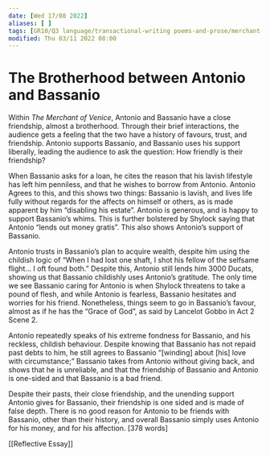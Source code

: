 ```yaml
---
date: [Wed 17/08 2022]
aliases: [ ]
tags: [GR10/Q3 language/transactional-writing poems-and-prose/merchant-of-venice/themes ]bvn  bvn bnv
modified: Thu 03/11 2022 08:00
---
```

# The Brotherhood between Antonio and Bassanio
Within *The Merchant of Venice*, Antonio and Bassanio have a close friendship, almost a brotherhood. Through their brief interactions, the audience gets a feeling that the two have a history of favours, trust, and friendship. Antonio supports Bassanio, and Bassanio uses his support liberally, leading the audience to ask the question: How friendly is their friendship?

When Bassanio asks for a loan, he cites the reason that his lavish lifestyle has left him penniless, and that he wishes to borrow from Antonio. Antonio Agrees to this, and this shows two things: Bassanio is lavish, and lives life fully without regards for the affects on himself or others, as is made apparent by him “disabling his estate”. Antonio is generous, and is happy to support Bassanio’s whims. This is further bolstered by Shylock saying that Antonio “lends out money gratis”. This also shows Antonio’s support of Bassanio. 

Antonio trusts in Bassanio’s plan to acquire wealth, despite him using the childish logic of “When I had lost one shaft, I shot his fellow of the selfsame flight… I oft found both.” Despite this, Antonio still lends him 3000 Ducats, showing us that Bassanio childishly uses Antonio’s gratitude. The only time we see Bassanio caring for Antonio is when Shylock threatens to take a pound of flesh, and while Antonio is fearless, Bassanio hesitates and worries for his friend. Nonetheless, things seem to go in Bassanio’s favour, almost as if he has the “Grace of God”, as said by Lancelot Gobbo in Act 2 Scene 2. 

Antonio repeatedly speaks of his extreme fondness for Bassanio, and his reckless, childish behaviour. Despite knowing that Bassanio has not repaid past debts to him, he still agrees to Bassanio “[winding] about [his] love with circumstance;” Bassanio takes from Antonio without giving back, and shows that he is unreliable, and that the friendship of Bassanio and Antonio is one-sided and that Bassanio is a bad friend. 

Despite their pasts, their close friendship, and the unending support Antonio gives for Bassanio, their friendship is one sided and is made of false depth. There is no good reason for Antonio to be friends with Bassanio, other than their history, and overall Bassanio simply uses Antonio for his money, and for his affection. 
<span class="right-align">[378 words]</span>

[[Reflective Essay]]